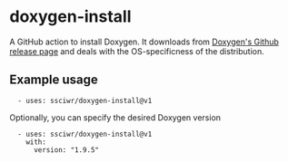 # doxygen-install

A GitHub action to install Doxygen. It downloads from [Doxygen's Github release page](https://github.com/doxygen/doxygen/releases) and deals with the OS-specificness of the distribution.

## Example usage

```
  - uses: ssciwr/doxygen-install@v1
```

Optionally, you can specify the desired Doxygen version

```
  - uses: ssciwr/doxygen-install@v1
    with:
      version: "1.9.5"
```
